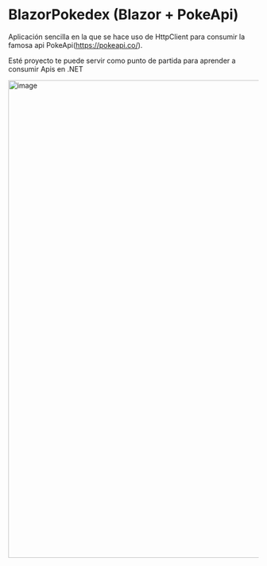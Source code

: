 # BlazorPokedex (Blazor + PokeApi)

Aplicación sencilla en la que se hace uso de HttpClient para consumir la famosa api PokeApi(https://pokeapi.co/).

Esté proyecto te puede servir como punto de partida para aprender a consumir Apis en .NET

<img width="960" alt="image" src="https://user-images.githubusercontent.com/72844628/209723048-6f06f39e-30dd-4f66-885f-ba2a5fb7d15b.png">
